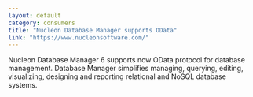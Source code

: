 ```yaml
---
layout: default
category: consumers
title: "Nucleon Database Manager supports OData"
link: "https://www.nucleonsoftware.com/"
---
```

Nucleon Database Manager 6 supports now OData protocol for database management. Database Manager simplifies managing, querying, editing, visualizing, designing and reporting relational and NoSQL database systems.
